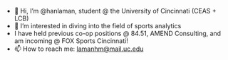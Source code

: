 - 👋 Hi, I’m @hanlaman, student @ the University of Cincinnati (CEAS + LCB)
- 👀 I’m interested in diving into the field of sports analytics
- I have held previous co-op positions @ 84.51, AMEND Consulting, and am incoming @ FOX Sports Cincinnati!
-  📫 How to reach me: lamanhm@mail.uc.edu
<!---
hanlaman/hanlaman is a ✨ special ✨ repository because its `README.md` (this file) appears on your GitHub profile.
You can click the Preview link to take a look at your changes.
--->
